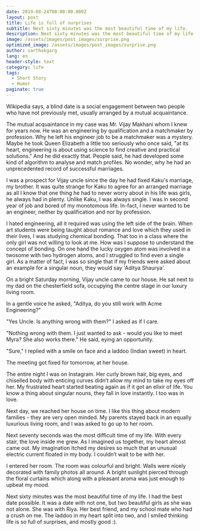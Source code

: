 ```yaml
---
date: 2019-08-24T00:00:00.000Z
layout: post
title: Life is full of surprises
subtitle: Next sixty minutes was the most beautiful time of my life.
description: Next sixty minutes was the most beautiful time of my life.
image: /assets/images/post_images/surprise.png
optimized_image: /assets/images/post_images/surprise.png
author: sarthakgarg
lang: en
header-style: text
category: life
tags:
  - Short Story
  - Humor
paginate: true
---
```

Wikipedia says, a blind date is a social engagement between two people who have not previously met, usually arranged by a mutual acquaintance. 

The mutual acquaintance in my case was Mr. Vijay Makhani whom I knew for years now. He was an engineering by qualification and a matchmaker by profession. Why he left his engineer job to be a matchmaker was a mystery. Maybe he took Queen Elizabeth a little too seriously who once said, "at its heart, engineering is about using science to find creative and practical solutions." And he did exactly that. People said, he had developed some kind of algorithm to analyse and match profiles. No wonder, why he had an unprecedented record of successful marriages.

I was a prospect for Vijay uncle since the day he had fixed Kaku's marriage, my brother. It was quite strange for Kaku to agree for an arranged marriage as all I know that one thing he had to never worry about in his life was girls, he always had in plenty. Unlike Kaku, I was always single. I was in second year of job and bored of my monotomous life. In-fact, I never wanted to be an engineer, neither by qualification and nor by profession.

I hated engineering, all it required was using the left side of the brain. When art students were being taught about romance and love which they used in their lives, I was studying chemical bonding. That too in a class where the only girl was not willing to look at me. How was I suppose to understand the concept of bonding. On one hand the lucky oxygen atom was involved in a twosome with two hydrogen atoms, and I struggled to find even a single girl. As a matter of fact, I was so single that if my friends were asked about an example for a singular noun, they would say 'Aditya Shaurya'. 

On a bright Saturday morning, Vijay uncle came to our house. He sat next to my dad on the chesterfield sofa, occupying the centre stage in our luxury living room. 

In a gentle voice he asked, "Aditya, do you still work with Acme Engineering?" 

"Yes Uncle. Is anything wrong with them?" I asked as if I care.

"Nothing wrong with them. I just wanted to ask - would you like to meet Myra? She also works there." He said, eying an opportunity.

"Sure," I replied with a smile on face and a laddoo (Indian sweet) in heart.

The meeting got fixed for tomorrow, at her house. 

The entire night I was on Instagram. Her curly brown hair, big eyes, and chiselled body with enticing curves didn’t allow my mind to take my eyes off her. My frustrated heart started beating again as if it got an elixir of life. You know a thing about singular nouns, they fall in love instantly. I too was in love.

Next day, we reached her house on time. I like this thing about modern families - they are very open minded. My parents stayed back in an equally luxurious living room, and I was asked to go up to her room.

Next seventy seconds was the most difficult time of my life. With every stair, the love inside me grew. As I imagined us together, my heart almost came out.  My imagination itched my desires so much that an unusual electric current floated in my body. I couldn’t wait to be with her.

I entered her room. The room was colourful and bright. Walls were nicely decorated with family photos all around. A bright sunlight pierced through the floral curtains which along with a pleasant aroma was just enough to upbeat my mood.

Next sixty minutes was the most beautiful time of my life. I had the best date possible. It was a date with not one, but two beautiful girls as she was not alone. She was with Riya. Her best friend, and my school mate who had a crush on me. The laddoo in my heart split into two, and I smiled thinking life is so full of surprises, and mostly good :).